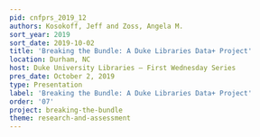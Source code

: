 ```yaml
---
pid: cnfprs_2019_12
authors: Kosokoff, Jeff and Zoss, Angela M.
sort_year: 2019
sort_date: 2019-10-02
title: 'Breaking the Bundle: A Duke Libraries Data+ Project'
location: Durham, NC
host: Duke University Libraries – First Wednesday Series
pres_date: October 2, 2019
type: Presentation
label: 'Breaking the Bundle: A Duke Libraries Data+ Project'
order: '07'
project: breaking-the-bundle
theme: research-and-assessment
---
```


